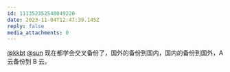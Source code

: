 ```yaml
---
id: 111352352548049220
date: 2023-11-04T12:47:39.145Z
reply: false
media_attachments: 0
---
```


[@kkbt](https://fmb.ftls.xyz/@kkbt) [@sun](https://jiong.us/@sun) 现在都学会交叉备份了，国外的备份到国内，国内的备份到国外，A 云备份到 B 云。

